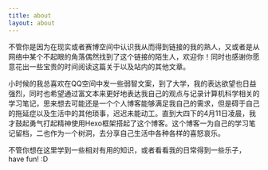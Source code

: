 ```yaml
---
title: about
layout: about
---
```


不管你是因为在现实或者赛博空间中认识我从而得到链接的我的熟人，又或者是从网络中某个不起眼的角落偶然找到了这个链接的陌生人，欢迎你！同时也感谢你愿意花出一些宝贵的时间阅读这篇关于以及站内的其他文章。

小时候的我总喜欢在QQ空间中发一些弱智文案，到了大学，我的表达欲望也日益强烈，同时也希望通过富文本来更好地表达我自己的观点与记录计算机科学相关的学习笔记，思来想去可能还是一个个人博客能够满足我自己的需求，但是碍于自己的拖延症以及生活中的其他琐事，迟迟未能动工。直到大四下的4月11日凌晨，我才鼓起勇气打起精神使用Hexo框架搭起了这个博客。这个博客一为自己的学习笔记留档，二也作为一个树洞，去分享自己生活中各种各样的喜怒哀乐。

不管你想在这里学到一些相对有用的知识，或者看看我的日常得到一些乐子，have fun! :D
